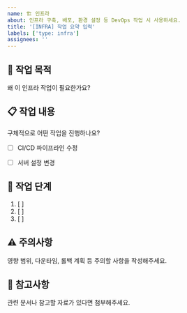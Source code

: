 ```yaml
---
name: 🏗️ 인프라
about: 인프라 구축, 배포, 환경 설정 등 DevOps 작업 시 사용하세요.
title: '[INFRA] 작업 요약 입력'
labels: ['type: infra']
assignees: ''
---
```


## 🎯 작업 목적
왜 이 인프라 작업이 필요한가요?


## 📋 작업 내용
구체적으로 어떤 작업을 진행하나요?
- [ ] CI/CD 파이프라인 수정
- [ ] 서버 설정 변경


## 📝 작업 단계
1. [ ] 
2. [ ] 
3. [ ] 


## ⚠️ 주의사항
영향 범위, 다운타임, 롤백 계획 등 주의할 사항을 작성해주세요.


## 📎 참고사항
관련 문서나 참고할 자료가 있다면 첨부해주세요.
